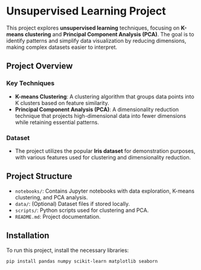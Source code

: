 # Unsupervised Learning Project

This project explores **unsupervised learning** techniques, focusing on **K-means clustering** and **Principal Component Analysis (PCA)**. The goal is to identify patterns and simplify data visualization by reducing dimensions, making complex datasets easier to interpret.

## Project Overview

### Key Techniques
- **K-means Clustering**: A clustering algorithm that groups data points into K clusters based on feature similarity.
- **Principal Component Analysis (PCA)**: A dimensionality reduction technique that projects high-dimensional data into fewer dimensions while retaining essential patterns.

### Dataset
- The project utilizes the popular **Iris dataset** for demonstration purposes, with various features used for clustering and dimensionality reduction.

## Project Structure

- `notebooks/`: Contains Jupyter notebooks with data exploration, K-means clustering, and PCA analysis.
- `data/`: (Optional) Dataset files if stored locally.
- `scripts/`: Python scripts used for clustering and PCA.
- `README.md`: Project documentation.

## Installation

To run this project, install the necessary libraries:

```bash
pip install pandas numpy scikit-learn matplotlib seaborn
